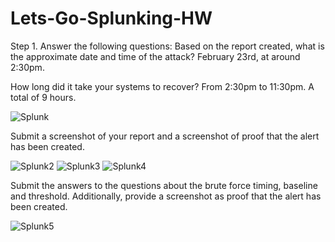 # Lets-Go-Splunking-HW

Step 1. Answer the following questions:
Based on the report created, what is the approximate date and time of the attack?
February 23rd, at around 2:30pm.

How long did it take your systems to recover?
From 2:30pm to 11:30pm. A total of 9 hours.

![Splunk](https://user-images.githubusercontent.com/77302201/125696744-894d3c24-ff6b-4e32-95d4-b09d0f293483.png)

Submit a screenshot of your report and a screenshot of proof that the alert has been created.

![Splunk2](https://user-images.githubusercontent.com/77302201/125706293-05b72d70-7ea5-4471-9d35-f3b8c9e81a92.png)
![Splunk3](https://user-images.githubusercontent.com/77302201/125706347-3560c670-a811-4de4-8b27-8f9fc23a8361.png)
![Splunk4](https://user-images.githubusercontent.com/77302201/125706429-9ed1fef7-16ac-4b16-b576-ab7cdd351a05.png)

Submit the answers to the questions about the brute force timing, baseline and threshold. Additionally, provide a screenshot as proof that the alert has been created.

![Splunk5](https://user-images.githubusercontent.com/77302201/125707371-6ccf826c-b861-4d59-93c2-03846e81a667.png)
